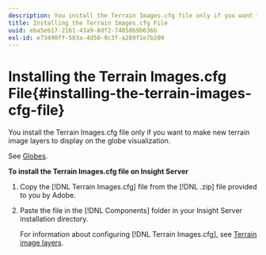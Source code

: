 ```yaml
---
description: You install the Terrain Images.cfg file only if you want to make new terrain image layers to display on the globe visualization.
title: Installing the Terrain Images.cfg File
uuid: eba5eb17-2161-43a9-8df2-74058b9b636b
exl-id: e73490ff-583a-4d50-9c3f-a289f1e7b209
---
```

# Installing the Terrain Images.cfg File{#installing-the-terrain-images-cfg-file}

You install the Terrain Images.cfg file only if you want to make new terrain image layers to display on the globe visualization.

See [Globes](https://experienceleague.adobe.com/docs/data-workbench/using/client/analysis-visualizations/globes/c-globes.html).

**To install the Terrain Images.cfg file on Insight Server** 

1. Copy the [!DNL Terrain Images.cfg] file from the [!DNL .zip] file provided to you by Adobe.
1. Paste the file in the [!DNL Components] folder in your Insight Server installation directory.

   For information about configuring [!DNL Terrain Images.cfg], see [Terrain image layers](https://experienceleague.adobe.com/docs/data-workbench/using/geography/imagery-layers/terrain-image-layers/c-trn-img-lyrs.html).

